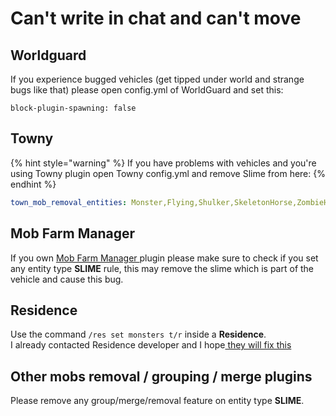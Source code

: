 # Can't write in chat and can't move

## Worldguard

If you experience bugged vehicles \(get tipped under world and strange bugs like that\) please open config.yml of WorldGuard and set this:

```text
block-plugin-spawning: false
```

## Towny

{% hint style="warning" %}
If you have problems with vehicles and you're using Towny plugin open Towny config.yml and remove Slime from here:
{% endhint %}

```yaml
town_mob_removal_entities: Monster,Flying,Shulker,SkeletonHorse,ZombieHorse
```

## Mob Farm Manager

If you own [Mob Farm Manager ](https://www.spigotmc.org/resources/mob-farm-manager-supports-1-7-10-up-to-1-16-hopper-support.15127/)plugin please make sure to check if you set any entity type **SLIME** rule, this may remove the slime which is part of the vehicle and cause this bug.

## Residence

Use the command `/res set monsters t/r` inside a **Residence**.  
I already contacted Residence developer and I hope[ they will fix this](https://github.com/Zrips/Residence/issues/469#issuecomment-801425643)

## Other mobs removal / grouping / merge plugins

Please remove any group/merge/removal feature on entity type **SLIME**.

